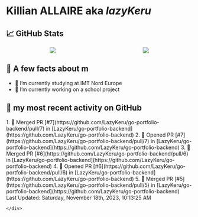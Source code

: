 <body>
    <div class="header">
        <h1><b>Killian ALLAIRE</b> aka <i>lazyKeru</i></h1>
    </div>
    <div class="body">
        <div>
            <h2>📈 GitHub Stats</h2>
            <div style="display: flex; align-items: flex-start; justify-content:space-around;">
                <img src="https://github-readme-stats.vercel.app/api?username=LazyKeru&theme=graywhite&show_icons=true" />
                <img src="https://github-readme-stats.vercel.app/api/top-langs/?username=LazyKeru" />
            </div>
        </div>
        <div>
            <h2>📣 A few facts about m</h2>
            <ul>
                <li>🌱 I’m currently studying at IMT Nord Europe</li>
                <li>🔭 I’m currently working on a school project</li>
            </ul>
        </div>
        <div>
            <h2>🌱 my most recent activity on GitHub</h2>
            <div>
                <!--RECENT_ACTIVITY:start-->
1. 🎉 Merged PR [#7](https://github.com/LazyKeru/go-portfolio-backend/pull/7) in [LazyKeru/go-portfolio-backend](https://github.com/LazyKeru/go-portfolio-backend)
2. 💪 Opened PR [#7](https://github.com/LazyKeru/go-portfolio-backend/pull/7) in [LazyKeru/go-portfolio-backend](https://github.com/LazyKeru/go-portfolio-backend)
3. 🎉 Merged PR [#6](https://github.com/LazyKeru/go-portfolio-backend/pull/6) in [LazyKeru/go-portfolio-backend](https://github.com/LazyKeru/go-portfolio-backend)
4. 💪 Opened PR [#6](https://github.com/LazyKeru/go-portfolio-backend/pull/6) in [LazyKeru/go-portfolio-backend](https://github.com/LazyKeru/go-portfolio-backend)
5. 🎉 Merged PR [#5](https://github.com/LazyKeru/go-portfolio-backend/pull/5) in [LazyKeru/go-portfolio-backend](https://github.com/LazyKeru/go-portfolio-backend)
                <!--RECENT_ACTIVITY:end-->
            </div>
            <div>
                <!--RECENT_ACTIVITY:last_update-->
Last Updated: Saturday, November 18th, 2023, 10:13:25 AM
                <!--RECENT_ACTIVITY:last_update_end-->
            </div>
        </div>
    </div>
    <div class="footer">

    </div>
</body>

<!--
**LazyKeru/LazyKeru** is a ✨ _special_ ✨ repository because its `README.md` (this file) appears on your GitHub profile.

Here are some ideas to get you started:

- 🔭 I’m currently working on ...
- 🌱 I’m currently learning ...
- 👯 I’m looking to collaborate on ...
- 🤔 I’m looking for help with ...
- 💬 Ask me about ...
- 📫 How to reach me: ...
- 😄 Pronouns: ...
- ⚡ Fun fact: ...
-->